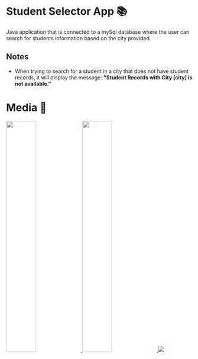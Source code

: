 # Student Selector App 📚
 
Java application that is connected to a mySql database where the user can search for students information based on the city provided.

  ## Notes
  - When trying to search for a student in a city that does not have student records, it will display the message: **"Student Records with City [city] is not available."**

# Media 📸

<a href='https://github.com/selenemgr/Student-Selector-App/assets/109647202/661d18d5-0483-4f0a-83cd-f62146779a60' target='_blank'>
  <img width='40%' src='https://github.com/selenemgr/Student-Selector-App/assets/109647202/661d18d5-0483-4f0a-83cd-f62146779a60'/>
</a>

<a href='https://github.com/selenemgr/Student-Selector-App/assets/109647202/ac92bbf7-2411-4ace-b299-99cbc8905ed8' target='_blank'>
  <img width='40%' src='https://github.com/selenemgr/Student-Selector-App/assets/109647202/ac92bbf7-2411-4ace-b299-99cbc8905ed8'/>
</a>

<a href='https://github.com/selenemgr/Student-Selector-App/assets/109647202/460ce6d1-ab6c-4fcb-9c7a-fb2e5890e428' target='_blank'>
  <img src='https://github.com/selenemgr/Student-Selector-App/assets/109647202/460ce6d1-ab6c-4fcb-9c7a-fb2e5890e428'/>
</a>

